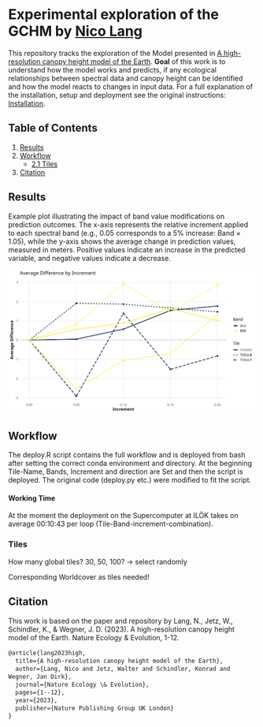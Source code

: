 # Experimental exploration of the GCHM by [Nico Lang](https://langnico.github.io/globalcanopyheight)

This repository tracks the exploration of the Model presented in [A high-resolution canopy height model of the Earth](https://arxiv.org/abs/2204.08322). **Goal** of this work is to understand how the model works and predicts, if any ecological relationships between spectral data and canopy height can be identified and how the model reacts to changes in input data.
For a full explanation of the installation, setup and deployment see the original instructions: [Installation](https://github.com/langnico/global-canopy-height-model#installation-and-credentials).


## Table of Contents
1. [Results](#results)
2. [Workflow](#workflow)
   - [2.1 Tiles](#tiles)
3. [Citation](https://github.com/ESA99/canopy_height#citation)

## Results
Example plot illustrating the impact of band value modifications on prediction outcomes. The x-axis represents the relative increment applied to each spectral band (e.g., 0.05 corresponds to a 5% increase: Band × 1.05), while the y-axis shows the average change in prediction values, measured in meters. Positive values indicate an increase in the predicted variable, and negative values indicate a decrease.

![Examplary result plot](plots/2025-06-03_3T_B03+08_lineplot.png)


## Workflow
The deploy.R script contains the full workflow and is deployed from bash after setting the correct conda environment and directory.
At the beginning Tile-Name, Bands, Increment and direction are Set and then the script is deployed. The original code (deploy.py etc.) were modified to fit the script.

#### Working Time
At the moment the deployment on the Supercomputer at ILÖK takes on average 00:10:43 per loop (Tile-Band-increment-combination).

### Tiles
How many global tiles? 30, 50, 100?
-> select randomly

Corresponding Worldcover as tiles needed!


## Citation

This work is based on the paper and repository by
Lang, N., Jetz, W., Schindler, K., & Wegner, J. D. (2023). A high-resolution canopy height model of the Earth. Nature Ecology & Evolution, 1-12.
```
@article{lang2023high,
  title={A high-resolution canopy height model of the Earth},
  author={Lang, Nico and Jetz, Walter and Schindler, Konrad and Wegner, Jan Dirk},
  journal={Nature Ecology \& Evolution},
  pages={1--12},
  year={2023},
  publisher={Nature Publishing Group UK London}
}
```

